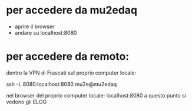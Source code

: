 # per accedere da mu2edaq
- aprire il browser
- andare su localhost:8080

# per accedere da remoto:
dentro la VPN di Frascati sul proprio computer locale:

ssh -L 8080:localhost:8080 mu2e@mu2edaq

nel browser del proprio computer locale:
localhost:8080
a questo punto si vedono gli ELOG

